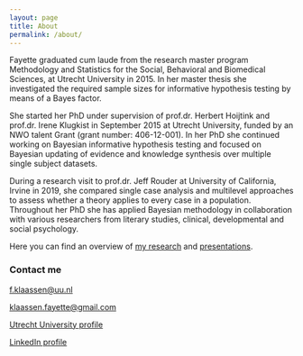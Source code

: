 ```yaml
---
layout: page
title: About
permalink: /about/
---
```


Fayette graduated cum laude from the research master program Methodology and Statistics for the Social, Behavioral and Biomedical Sciences, at Utrecht University in 2015. In her master thesis she investigated the required sample sizes for informative hypothesis testing by means of a Bayes factor.

She started her PhD under supervision of prof.dr. Herbert Hoijtink and prof.dr. Irene Klugkist in September 2015 at Utrecht University, funded by an NWO talent Grant (grant number: 406-12-001). In her PhD she continued working on Bayesian informative hypothesis testing and focused on Bayesian updating of evidence and knowledge synthesis over multiple single subject datasets.

During a research visit to prof.dr. Jeff Rouder at University of California, Irvine in 2019, she compared single case analysis and multilevel approaches to assess whether a theory applies to every case in a population. Throughout her PhD she has applied Bayesian methodology in collaboration with various researchers from literary studies, clinical, developmental and social psychology.

Here you can find an overview of [my research](paper.md) and [presentations](presentations.md).

### Contact me

[f.klaassen@uu.nl](mailto:f.klaassen@uu.nl)

[klaassen.fayette@gmail.com](mailto:klaassen.fayette@gmail.com)

[Utrecht University profile](https://www.uu.nl/staff/FKlaassen)

[LinkedIn profile](https://www.linkedin.com/in/fayette-klaassen/)
